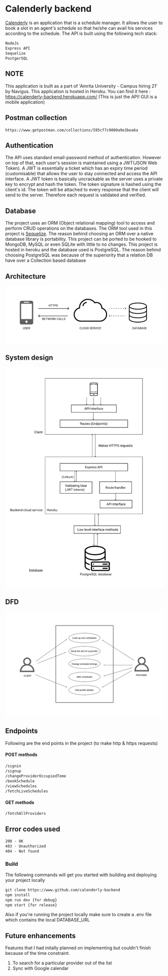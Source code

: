 # Calenderly backend

[Calenderly](https://github.com/emilsharier/Calenderly "Calenderly") is an application that is a schedule manager. It allows the user to book a slot in an agent's schedule so that he/she can avail his services according to the schedule.
The API is built using the following tech stack:

    NodeJs
    Express API
    Sequelize
    PostgerSQL

## NOTE

This application is built as a part of 'Amrita University - Campus hiring 21' by Navigus.
This application is hosted in Heroku. You can find it here : https://calenderly-backend.herokuapp.com/ (This is just the API! GUI is a mobile application)

## Postman collection

    https://www.getpostman.com/collections/595cf7c9000a9e3bea6a

## Authentication

The API uses standard email-password method of authentication. However on top of that, each user's session is maintained using a JWT(JSON Web Token). 
A JWT is essentially a ticket which has an expiry time period (customisable) that allows the user to stay connected and access the API interface. A JWT token is basically uncrackable as the server uses a private key to encrypt and hash the token. The token signature is hashed using the client's id. The token will be attached to every response that the client will send to the server. Therefore each request is validated and verified.

## Database

The project uses an ORM (Object relational mapping) tool to access and perform CRUD operations on the databases. The ORM tool used in this project is [Sequelize](https://sequelize.org/ "Sequelize").
The reason behind choosing an ORM over a native database library is portability. This project can be ported to be hooked to MongoDB, MySQL or even SQLite with little to no changes. 
This project is hosted in heroku and the database used is PostgreSQL. The reason behind choosing PostgreSQL was because of the superiority that a relation DB have over a Collection based database

## Architecture

![Calenderly architecture](assets/architecture.jpg)

## System design

![Calenderly system design](assets/system_design.jpg)

## DFD

![Level 1 DFD](assets/level_1_dfd.jpg)

## Endpoints

Following are the end points in the project (to make http & https requests)

#### POST methods
    
    /signin
    /signup
    /changeProviderOccupiedTome
    /bookSchedule
    /viewSchedules
    /fetchLiveSchedules

#### GET methods

    /fetchAllProviders

## Error codes used

    200 - OK
    403 - Unauthorized
    404 - Not found

### Build

The following commands will get you started with building and deploying your project locally

    git clone https://www.github.com/calenderly-backend
    npm install
    npm run dev {for debug}
    npm start {for release}

Also if you're running the project locally make sure to create a .env file which contains the local DATABASE_URL

## Future enhancements

Features that I had initally planned on implementing but couldn't finish because of the time constraint.

1. To search for a particular provider out of the list
2. Sync with Google calendar